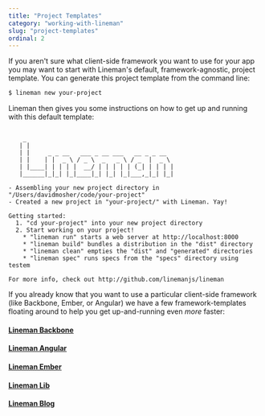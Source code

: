 ```yaml
---
title: "Project Templates"
category: "working-with-lineman"
slug: "project-templates"
ordinal: 2
---
```


If you aren't sure what client-side framework you want to use for your app you may want to start with Lineman's default, framework-agnostic, project template. You can generate this project template from the command line:

```bash
$ lineman new your-project
```

Lineman then gives you some instructions on how to get up and running with this default template:

<pre><code>
    _
   | |
   | |     _ _ __   ___ _ __ ___   __ _ _ __
   | |    | |  _ \ / _ \  _   _ \ / _  |  _ \
   | |____| | | | |  __/ | | | | | (_| | | | |
   |______|_|_| |_|____|_| |_| |_|___,_|_| |_|

- Assembling your new project directory in "/Users/davidmosher/code/your-project"
- Created a new project in "your-project/" with Lineman. Yay!

Getting started:
  1. "cd your-project" into your new project directory
  2. Start working on your project!
    * "lineman run" starts a web server at http://localhost:8000
    * "lineman build" bundles a distribution in the "dist" directory
    * "lineman clean" empties the "dist" and "generated" directories
    * "lineman spec" runs specs from the "specs" directory using testem

For more info, check out http://github.com/linemanjs/lineman
</code></pre>

If you already know that you want to use a particular client-side framework (like Backbone, Ember, or Angular) we have a few framework-templates floating around to help you get up-and-running even _more_ faster:

<div class="template-projects cf">
  <a href="https://github.com/linemanjs/lineman-backbone-template" target="_blank">
    <h4>Lineman Backbone</h4>
    <div class="templates backbone"></div>
  </a>
  <a href="https://github.com/linemanjs/lineman-angular-template" target="_blank">
    <h4>Lineman Angular</h4>
    <div class="templates angular"></div>
  </a>
  <a href="https://github.com/linemanjs/lineman-ember-template" target="_blank">
    <h4>Lineman Ember</h4>
    <div class="templates ember"></div>
  </a>
  <a href="https://github.com/linemanjs/lineman-lib-template" target="_blank">
    <h4>Lineman Lib</h4>
    <div class="templates lib"></div>
  </a>
  <a href="https://github.com/linemanjs/lineman-blog-template" target="_blank">
    <h4>Lineman Blog</h4>
    <div class="templates blog"></div>
  </a>
</div>

